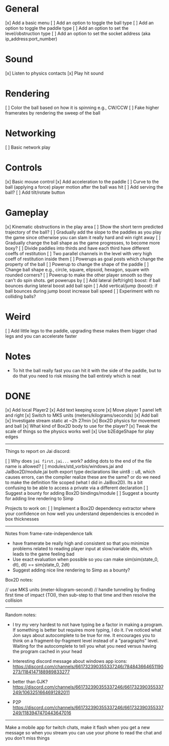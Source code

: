 # General

[x] Add a basic menu
[ ] Add an option to toggle the ball type
[ ] Add an option to toggle the paddle type
[ ] Add an option to set the level/obstruction type
[ ] Add an option to set the socket address (aka ip_address:port_number)

# Sound

[x] Listen to physics contacts
[x] Play hit sound

# Rendering

[ ] Color the ball based on how it is spinning e.g., CW/CCW
[ ] Fake higher framerates by rendering the sweep of the ball

# Networking

[ ] Basic network play

# Controls

[x] Basic mouse control
[x] Add acceleration to the paddle
[ ] Curve to the ball (applying a force) player motion after the ball was hit
[ ] Add serving the ball?
[ ] Add tilt/rotate button

# Gameplay

[x] Kinematic obstructions in the play area
[ ] Show the short term predicted trajectory of the ball?
[ ] Gradually add the slope to the paddles as you play the game since otherwise you can slam it really hard and win right away
[ ] Gradually change the ball shape as the game progresses, to become more boxy?
[ ] Divide paddles into thirds and have each third have different coeffs of restitution
[ ] Two parallel channels in the level with very high coeff of restitution inside them
[ ] Powerups as goal posts which change the property of the ball
[ ] Powerup to change the shape of the paddle
[ ] Change ball shape e.g., circle, square, elipsoid, hexagon, square with rounded corners?
[ ] Powerup to make the other player smooth so they can't do spin shots. get powerups by 
[ ] Add lateral (left/right) boost: if ball bounces during lateral boost add ball spin
[ ] Add vertical/jump (boost): if ball bounces during jump boost increase ball speed
[ ] Experiment with no colliding balls?


# Weird

[ ] Add little legs to the paddle, upgrading these makes them bigger chad legs and you can accelerate faster

# Notes
- To hit the ball really fast you can hit it with the side of the paddle, but to do that you need to risk missing the ball entirely which is neat

# DONE

[x] Add local Player2
[x] Add text keeping score
[x] Move player 1 panel left and right
[x] Switch to MKS units (meters/kilograms/seconds)
[x] Add ball 
[x] Investigate stream static at ~2h 27min
[x] Box2D physics for movement and ball
[x] What kind of Box2D body to use for the player?
[x] Tweak the scale of things so the physics works well
[x] Use b2EdgeShape for play edges



















---

Things to report on Jai discord:

[ ] Why does `jai first.jai...` work? adding dots to the end of the file name is allowed? 
[ ] modules/std_vorbis/windows.jai and JaiBox2D/module.jai both export type declarations like uint8 :: u8, which causes errors, can the compiler realize these are the same? or do we need to make the definition file scoped (what I did in JaiBox2D). Its a bit confusing to be able to access a private via a different declaration
[ ] Suggest a bounty for adding Box2D bindings/module
[ ] Suggest a bounty for adding line rendering to Simp

Projects to work on:
[ ] Implement a Box2D dependency extractor where your confidence on how well you understand dependencies is encoded in box thicknesses


---

Notes from frame-rate-independence talk

- have framerate be really high and consistent so that you minimize problems related to reading player input at slow/variable dts, which leads to the game feeling bad
- Use exact evaluation when possible so you can make sim(sim(state_0, dt), dt) == sim(state_0, 2dt)
- Suggest adding nice line rendering to Simp as a bounty?

Box2D notes:

// use MKS units (meter-kilogram-second)
// handle tunneling by finding first time of impact (TOI), then sub-step to that time and then resolve the collision


---

Random notes:

- I try my very hardest to not have typing be a factor in making a program. If something is better but requires more typing, I do it. I've noticed what Jon says about autocomplete to be true for me. It encourages you to think on a fragment-by-fragment level instead of a "paragraphs" level. Waiting for the autocomplete to tell you what you need versus having the program cached in your head

- Interesting discord message about windows app icons: https://discord.com/channels/661732390355337246/784843664651190273/1184147188989833277

- better than GJK? https://discord.com/channels/661732390355337246/661732390355337249/1063251664691282011

- P2P https://discord.com/channels/661732390355337246/661732390355337249/1183947470443647016

---

Make a mobile app for twitch chats, make it flash when you get a new message so when you stream you can use your phone to read the chat and you don't miss things 

